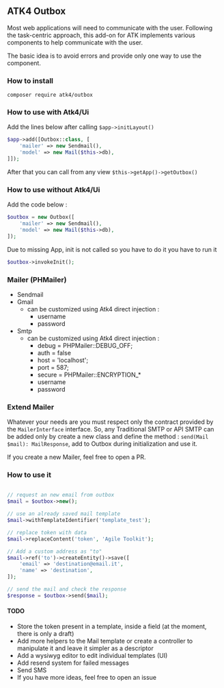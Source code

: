 ## ATK4 Outbox

Most web applications will need to communicate with the user. Following the task-centric approach, this add-on for ATK implements various components to help communicate with the user.

The basic idea is to avoid errors and provide only one way to use the component.


### How to install
`composer require atk4/outbox`

### How to use with Atk4/Ui

Add the lines below after calling `$app->initLayout()`
```php
$app->add([Outbox::class, [
    'mailer' => new Sendmail(),
    'model' => new Mail($this->db),
]]);
```
After that you can call from any view `$this->getApp()->getOutbox()`

### How to use without Atk4/Ui

Add the code below :
```php
$outbox = new Outbox([
    'mailer' => new Sendmail(),
    'model' => new Mail($this->db),
]);
```
Due to missing App, init is not called so you have to do it you have to run it
```php
$outbox->invokeInit(); 
```

### Mailer (PHMailer)

 - Sendmail
 - Gmail
   - can be customized using Atk4 direct injection :
     - username
     - password
 - Smtp
   - can be customized using Atk4 direct injection :
     - debug = PHPMailer::DEBUG_OFF;
     - auth = false
     - host = 'localhost';
     - port = 587;
     - secure = PHPMailer::ENCRYPTION_*
     - username
     - password 
    
### Extend Mailer

Whatever your needs are you must respect only the contract provided by the `MailerInterface` interface.
So, any Traditional SMTP or API SMTP can be added only by create a new class and define 
the method : `send(Mail $mail): MailResponse`, add to Outbox during initialization and use it.

If you create a new Mailer, feel free to open a PR.

### How to use it
``` php

// request an new email from outbox  
$mail = $outbox->new();

// use an already saved mail template
$mail->withTemplateIdentifier('template_test');

// replace token with data
$mail->replaceContent('token', 'Agile Toolkit');

// Add a custom address as "to"
$mail->ref('to')->createEntity()->save([
    'email' => 'destination@email.it',
    'name' => 'destination',
]);

// send the mail and check the response 
$response = $outbox->send($mail);
```

#### TODO
 - Store the token present in a template, inside a field (at the moment, there is only a draft)
 - Add more helpers to the Mail template or create a controller to manipulate it and leave it simpler as a descriptor
 - Add a wysiwyg editor to edit individual templates (UI)
 - Add resend system for failed messages
 - Send SMS
 - If you have more ideas, feel free to open an issue
